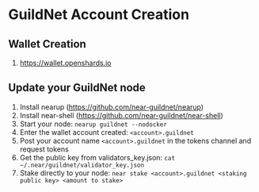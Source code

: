 # GuildNet Account Creation

## Wallet Creation
1. https://wallet.openshards.io


## Update your GuildNet node
1. Install nearup (https://github.com/near-guildnet/nearup)
2. Install near-shell (https://github.com/near-guildnet/near-shell)
3. Start your node: `nearup guildnet --nodocker`
4. Enter the wallet account created: `<account>.guildnet `
5. Post your account name `<account>.guildnet` in the tokens channel and request tokens
6. Get the public key from validators_key.json: `cat ~/.near/guildnet/validator_key.json`
7. Stake directly to your node: `near stake <account>.guildnet <staking public key> <amount to stake>`
